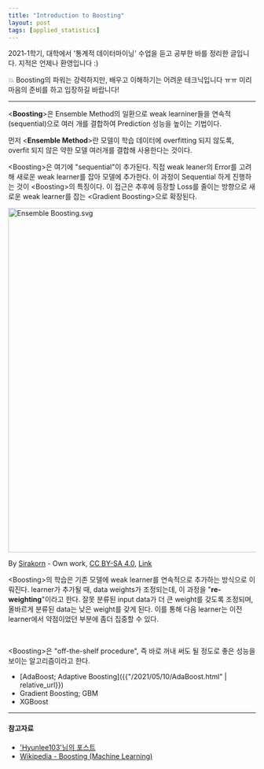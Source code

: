 ```yaml
---
title: "Introduction to Boosting"
layout: post
tags: [applied_statistics]
---
```



2021-1학기, 대학에서 '통계적 데이터마이닝' 수업을 듣고 공부한 바를 정리한 글입니다. 지적은 언제나 환영입니다 :)

💥 Boosting의 파워는 강력하지만, 배우고 이해하기는 어려운 테크닉입니다 ㅠㅠ 미리 마음의 준비를 하고 입장하길 바랍니다!

<hr/>

\<**Boosting**\>은 Ensemble Method의 일환으로 weak learniner들을 연속적(sequential)으로 여러 개를 결합하여 Prediction 성능을 높이는 기법이다. 

먼저 \<**Ensemble Method**\>란 모델이 학습 데이터에 overfitting 되지 않도록, overfit 되지 않은 약한 모델 여러개를 결합해 사용한다는 것이다.

\<Boosting\>은 여기에 "sequential"이 추가된다. 직접 weak leaner의 Error를 고려해 새로운 weak learner를 잡아 모델에 추가한다. 이 과정이 Sequential 하게 진행하는 것이 \<Boosting\>의 특징이다. 이 접근은 추후에 등장할 Loss를 줄이는 방향으로 새로운 weak learner를 잡는 \<Gradient Boosting\>으로 확장된다.

<div class="img-wrapper">
  <a href="https://commons.wikimedia.org/wiki/File:Ensemble_Boosting.svg#/media/File:Ensemble_Boosting.svg"><img src="https://upload.wikimedia.org/wikipedia/commons/thumb/b/b5/Ensemble_Boosting.svg/1200px-Ensemble_Boosting.svg.png" alt="Ensemble Boosting.svg" width="700px"></a>
  <p>
  By <a href="//commons.wikimedia.org/wiki/User:Sirakorn" title="User:Sirakorn">Sirakorn</a> - <span class="int-own-work" lang="en">Own work</span>, <a href="https://creativecommons.org/licenses/by-sa/4.0" title="Creative Commons Attribution-Share Alike 4.0">CC BY-SA 4.0</a>, <a href="https://commons.wikimedia.org/w/index.php?curid=85888769">Link</a>
  </p>
</div>

\<Boosting\>의 학습은 기존 모델에 weak learner를 연속적으로 추가하는 방식으로 이뤄진다. learner가 추가될 때, data weights가 조정되는데, 이 과정을 "**re-weighting**"이라고 한다. 잘못 분류된 input data가 더 큰 weight를 갖도록 조정되며, 올바르게 분류된 data는 낮은 weight를 갖게 된다. 이를 통해 다음 learner는 이전 learner에서 약점이었던 부분에 좀더 집중할 수 있다.

<br/>

\<Boosting\>은 "off-the-shelf procedure", 즉 바로 꺼내 써도 될 정도로 좋은 성능을 보이는 알고리즘이라고 한다.

- [AdaBoost; Adaptive Boosting]({{"/2021/05/10/AdaBoost.html" | relative_url}})
- Gradient Boosting; GBM
- XGBoost


<hr/>

#### 참고자료

- ['Hyunlee103'님의 포스트](https://hyunlee103.tistory.com/25)
- [Wikipedia - Boosting (Machine Learning)](https://en.wikipedia.org/wiki/Boosting_(machine_learning))
